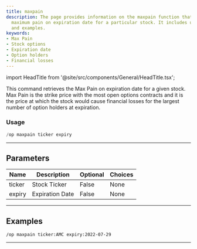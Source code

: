 ```yaml
---
title: maxpain
description: The page provides information on the maxpain function that finds the
  maximum pain on expiration date for a particular stock. It includes usage, parameters,
  and examples.
keywords:
- Max Pain
- Stock options
- Expiration date
- Option holders
- Financial losses
---
```


import HeadTitle from '@site/src/components/General/HeadTitle.tsx';

<HeadTitle title="maxpain - Options - Discord - Reference | OpenBB Bot Docs" />

This command retrieves the Max Pain on expiration date for a given stock. Max Pain is the strike price with the most open options contracts and it is the price at which the stock would cause financial losses for the largest number of option holders at expiration.

### Usage

```python wordwrap
/op maxpain ticker expiry
```

---

## Parameters

| Name | Description | Optional | Choices |
| ---- | ----------- | -------- | ------- |
| ticker | Stock Ticker | False | None |
| expiry | Expiration Date | False | None |


---

## Examples

```
/op maxpain ticker:AMC expiry:2022-07-29
```

---
